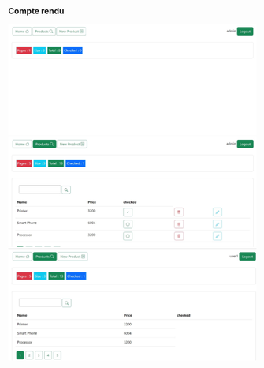 <h3>Compte rendu</h3>
<img src="captures/capture1.jpg">
<img src="captures/capture2.jpg">
<img src="captures/capture3.jpg">

